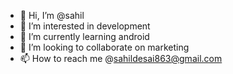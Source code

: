 - 👋 Hi, I’m @sahil
- 👀 I’m interested in development 
- 🌱 I’m currently learning android
- 💞️ I’m looking to collaborate on marketing 
- 📫 How to reach me @sahildesai863@gmail.com

<!---
johnsnow-web/johnsnow-web is a ✨ special ✨ repository because its `README.md` (this file) appears on your GitHub profile.
You can click the Preview link to take a look at your changes.
--->
